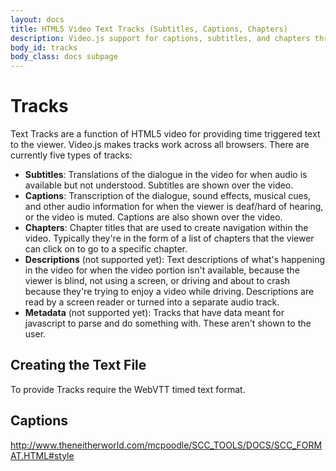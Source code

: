 ```yaml
---
layout: docs
title: HTML5 Video Text Tracks (Subtitles, Captions, Chapters)
description: Video.js support for captions, subtitles, and chapters through the use of the HTML5 video track element.
body_id: tracks
body_class: docs subpage
---
```


Tracks
======

Text Tracks are a function of HTML5 video for providing time triggered text to the viewer. Video.js makes tracks work across all browsers. There are currently five types of tracks:

- **Subtitles**: Translations of the dialogue in the video for when audio is available but not understood. Subtitles are shown over the video.
- **Captions**: Transcription of the dialogue, sound effects, musical cues, and other audio information for when the viewer is deaf/hard of hearing, or the video is muted. Captions are also shown over the video.
- **Chapters**: Chapter titles that are used to create navigation within the video. Typically they're in the form of a list of chapters that the viewer can click on to go to a specific chapter.
- **Descriptions** (not supported yet): Text descriptions of what's happening in the video for when the video portion isn't available, because the viewer is blind, not using a screen, or driving and about to crash because they're trying to enjoy a video while driving. Descriptions are read by a screen reader or turned into a separate audio track.
- **Metadata** (not supported yet): Tracks that have data meant for javascript to parse and do something with. These aren't shown to the user.

Creating the Text File
----------------------
To provide 
Tracks require the WebVTT timed text format.


Captions
--------
http://www.theneitherworld.com/mcpoodle/SCC_TOOLS/DOCS/SCC_FORMAT.HTML#style